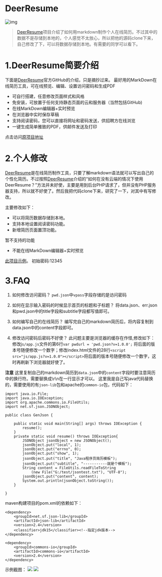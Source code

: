 DeerResume
==========

![img](http://www.jobdeer.com/img/rd.png)
> [DeerResume][3]项目介绍了如何用markdown制作个人在线简历。不过其中的数据不是存储到本地的，个人感觉不太放心，所以把他的源码clone下来，自己修改了下，可以将数据存储到本地。有需要的同学可以看下。

<!--more-->

# 1.DeerResume简要介绍
下面是[DeerResume][3]官方GitHub的介绍，只是摘抄过来。
最好用的MarkDown在线简历工具，可在线预览、编辑、设置访问密码和生成PDF

  - 可自行搭建，任意修改页面样式和风格
  - 免安装，可放置于任何支持静态页面的云和服务器（当然包括GitHub)
  - 在线MarkDown编辑器+实时预览
  - 在浏览器中实时保存草稿
  - 支持阅读密码，您可以直接将网址和密码发送，供招聘方在线浏览
  - 一键生成简单雅致的PDF，供邮件发送及打印

 点击访问[原项目地址][3]


# 2.个人修改
[DeerResume][3]是在线简历制作工具，只要了解markdown语法就可以写出自己的个性化简历。不过按照[DeerResume][3]介绍的“如何在没有云端的情况下使用DeerResume？”方法并未好使，主要是用到后台PHP请求了，但并没有PHP服务器支持，所以就不好使了。然后我把代码clone下来，研究了一下，对其中有写修改。

主要修改如下：
- 可以将简历数据存储到本地。
- 支持本地设置阅读密码功能。
- 新增简历页面置顶功能。

暂不支持的功能
- 不能在线MarkDown编辑器+实时预览

[此项目示例](http://resumedemo.wiliam.me/)。
初始密码:12345

# 3.FAQ

1. 如何修改访问密码？
`pwd.json`中`vpass`字段存储的是访问密码

2. 如何在显示输入密码的时候显示首页的标题和子标题？
将data.json、err.json和pwd.json中的title字段和subtitle字段都写值即可。

3. 如何编写自己的在线简历？
编写完自己的markdown简历后，将内容复制到data.json中的content字段即可。

4. 修改访问密码后密码不好使？
此问题主要是浏览器的缓存在作怪,修改如下：
修改j`s/app.js`文件的第6行`var pwdurl = 'pwd.json?v=1.0.0';`
将后面的版本号随便修改一个数字；修改index.html文件的28行`<script src="js/app.js?v=1.0.0"></script>`将后面的版本号随便修改一个数字，这时再刷新下浏览器就好使了。


**注意**
这里复制自己的markdown简历到`data.json`中的`content`字段时要注意简历中的换行符。需要替换成\r\n在一行显示才可以。
这里我是自己写java代码替换的，需要使用的有`json-lib`包和apache的`common-io`包，代码如下：
```
import java.io.File;
import java.io.IOException;
import org.apache.commons.io.FileUtils;
import net.sf.json.JSONObject;

public class GenJson {

	public static void main(String[] args) throws IOException {
		resume();
	}
	private static void resume() throws IOException{
		JSONObject jsonObject = new JSONObject();
		jsonObject.put("local", 1);
		jsonObject.put("errno", 0);
		jsonObject.put("show", 1);
		jsonObject.put("title", "Java程序员简历模板");
		jsonObject.put("subtitle", "-----------就是个模板");
		String content = FileUtils.readFileToString
		    (new File("G:/test/jsontest.txt"), "UTF-8");
		jsonObject.put("content", content);
		System.out.println(jsonObject.toString());
	}
	
}      
```

maven构建项目的pom.xml的依赖如下：
```
<dependency>
	<groupId>net.sf.json-lib</groupId>
	<artifactId>json-lib</artifactId>
	<version>2.4</version>
	<classifier>jdk15</classifier><!--指定jdk版本-->  
</dependency>
		
<dependency>
	<groupId>commons-io</groupId>
	<artifactId>commons-io</artifactId>
	<version>2.4</version>
</dependency>

```

示例截图：
![][1]
![][2]

[1]:http://ofv7c2awe.bkt.clouddn.com/mima.jpg
[2]:http://ofv7c2awe.bkt.clouddn.com/DeerResumeSimple.jpg
[3]:https://github.com/geekcompany/DeerResume
